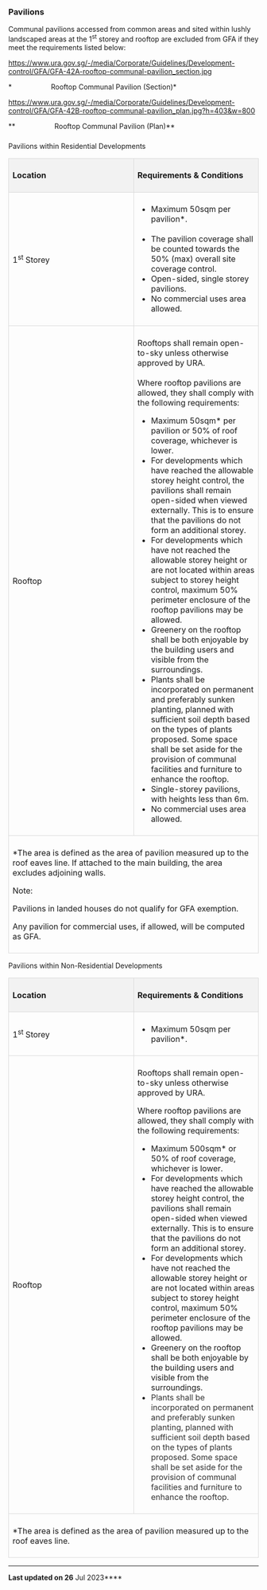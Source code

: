 ### Pavilions

<span style="text-align: justify;">Communal pavilions accessed from
common areas and sited within lushly landscaped areas at the
1</span><sup>st</sup><span style="text-align: justify;"> storey and
rooftop are excluded from GFA if they meet the requirements listed
below:</span>

<https://www.ura.gov.sg/-/media/Corporate/Guidelines/Development-control/GFA/GFA-42A-rooftop-communal-pavilion_section.jpg> 

*                    Rooftop Communal Pavilion (Section)*

<https://www.ura.gov.sg/-/media/Corporate/Guidelines/Development-control/GFA/GFA-42B-rooftop-communal-pavilion_plan.jpg?h=403&w=800> 

**                    Rooftop Communal Pavilion (Plan)**

### 

<a href="#PavilionswithinResidentialDevelopments"
class="collapsible collapsed" data-toggle="collapse"></a>

Pavilions within Residential Developments

<table data-border="1" data-cellpadding="0" data-cellspacing="0"
style="width: 100%; border: none;" width="100%">
<colgroup>
<col style="width: 50%" />
<col style="width: 50%" />
</colgroup>
<tbody>
<tr class="odd">
<td
style="text-align: left; background: #f2f2f2; width: 15.12%; padding: 5.65pt; border: 1pt solid #d9d9d9;"
data-valign="top"><p><strong><span
style="padding: 0in; border: 1pt none windowtext;">Location</span></strong></p></td>
<td
style="text-align: left; background: #f2f2f2; width: 84.88%; padding: 5.65pt; border-top: 1pt solid #d9d9d9; border-right: 1pt solid #d9d9d9; border-bottom: 1pt solid #d9d9d9; border-left: none;"
data-valign="top"><p><strong><span
style="padding: 0in; border: 1pt none windowtext;">Requirements &amp;
Conditions </span></strong></p></td>
</tr>
<tr class="even">
<td
style="text-align: left; width: 15.12%; padding: 5.65pt; border-top: none; border-right: 1pt solid #d9d9d9; border-bottom: 1pt solid #d9d9d9; border-left: 1pt solid #d9d9d9;"
data-valign="top"><p><span>1</span><sup>st</sup> Storey</p></td>
<td
style="text-align: left; width: 84.88%; padding: 5.65pt; border-top: none; border-right: 1pt solid #d9d9d9; border-bottom: 1pt solid #d9d9d9; border-left: none;"
data-valign="top"><ul>
<li>Maximum 50sqm per pavilion*.<br />
<br />
</li>
<li><span>The pavilion coverage shall be counted towards the 50% (max)
overall site coverage control.</span></li>
<li><span>Open-sided, single storey pavilions.</span></li>
<li><span>No commercial uses area allowed.</span></li>
</ul></td>
</tr>
<tr class="odd">
<td
style="text-align: left; width: 15.12%; padding: 5.65pt; border-top: none; border-right: 1pt solid #d9d9d9; border-bottom: 1pt solid #d9d9d9; border-left: 1pt solid #d9d9d9;"
data-valign="top"><p><span>Rooftop</span></p></td>
<td
style="text-align: left; width: 84.88%; padding: 5.65pt; border-top: none; border-right: 1pt solid #d9d9d9; border-bottom: 1pt solid #d9d9d9; border-left: none;"
data-valign="top"><p><span>Rooftops shall remain open-to-sky unless
otherwise approved by URA.<br />
<br />
Where rooftop pavilions are allowed, they shall comply with the
following requirements:</span></p>
<ul>
<li><span>Maximum 50sqm* per pavilion or 50% of roof coverage, whichever
is lower.</span></li>
<li><span>For developments which have reached the allowable storey
height control, the pavilions shall remain open-sided when viewed
externally. This is to ensure that the pavilions do not form an
additional storey.</span></li>
<li><span>For developments which have not reached the allowable storey
height or are not located within areas subject to storey height control,
maximum 50% perimeter enclosure of the rooftop pavilions may be
allowed.</span></li>
<li><span>Greenery on the rooftop shall be both enjoyable by the
building users and visible from the surroundings.</span></li>
<li><span>Plants shall be incorporated on permanent and preferably
sunken planting, planned with sufficient soil depth based on the types
of plants proposed. Some space shall be set aside for the provision of
communal facilities and furniture to enhance the rooftop.</span></li>
<li><span>Single-storey pavilions, with heights less than
6m.</span></li>
<li><span>No commercial uses area allowed.</span></li>
</ul></td>
</tr>
<tr class="even">
<td colspan="2"
style="text-align: left; width: 100%; padding: 5.65pt; border-top: none; border-right: 1pt solid #d9d9d9; border-bottom: 1pt solid #d9d9d9; border-left: 1pt solid #d9d9d9;"
data-valign="top"><p><span>*The area is defined as the area of pavilion
measured up to the roof eaves line. If attached to the main building,
the area excludes adjoining walls.</span></p>
<p><span>Note:</span></p>
<p><span>Pavilions in landed houses do not qualify for GFA
exemption.</span></p>
<p><span>Any pavilion for commercial uses, if allowed, will be computed
as GFA.</span></p></td>
</tr>
</tbody>
</table>

  

<a href="#PavilionswithinNon-ResidentialDevelopments"
class="collapsible collapsed" data-toggle="collapse"></a>

Pavilions within Non-Residential Developments

<table data-border="1" data-cellpadding="0" data-cellspacing="0"
style="width: 100%; border: none;" width="100%">
<colgroup>
<col style="width: 50%" />
<col style="width: 50%" />
</colgroup>
<tbody>
<tr class="odd">
<td
style="text-align: left; background: #f2f2f2; width: 15.12%; padding: 5.65pt; border: 1pt solid #d9d9d9;"
data-valign="top"><p><strong><span
style="padding: 0in; border: 1pt none windowtext;">Location</span></strong></p></td>
<td
style="text-align: left; background: #f2f2f2; width: 84.88%; padding: 5.65pt; border-top: 1pt solid #d9d9d9; border-right: 1pt solid #d9d9d9; border-bottom: 1pt solid #d9d9d9; border-left: none;"
data-valign="top"><p><strong><span
style="padding: 0in; border: 1pt none windowtext;">Requirements &amp;
Conditions </span></strong></p></td>
</tr>
<tr class="even">
<td
style="text-align: left; width: 15.12%; padding: 5.65pt; border-top: none; border-right: 1pt solid #d9d9d9; border-bottom: 1pt solid #d9d9d9; border-left: 1pt solid #d9d9d9;"
data-valign="top"><p><span>1</span><sup>st</sup> Storey</p></td>
<td
style="text-align: left; width: 84.88%; padding: 5.65pt; border-top: none; border-right: 1pt solid #d9d9d9; border-bottom: 1pt solid #d9d9d9; border-left: none;"
data-valign="top"><ul>
<li>Maximum 50sqm per pavilion*. </li>
</ul></td>
</tr>
<tr class="odd">
<td
style="text-align: left; width: 15.12%; padding: 5.65pt; border-top: none; border-right: 1pt solid #d9d9d9; border-bottom: 1pt solid #d9d9d9; border-left: 1pt solid #d9d9d9;"
data-valign="top"><p><span>Rooftop</span></p></td>
<td
style="text-align: left; width: 84.88%; padding: 5.65pt; border-top: none; border-right: 1pt solid #d9d9d9; border-bottom: 1pt solid #d9d9d9; border-left: none;"
data-valign="top"><p><span>Rooftops shall remain open-to-sky unless
otherwise approved by URA.</span></p>
<p><span>Where rooftop pavilions are allowed, they shall comply with the
following requirements:</span></p>
<ul>
<li><span>Maximum 500sqm* or 50% of roof coverage, whichever is lower.
</span></li>
<li><span>For developments which have reached the allowable storey
height control, the pavilions shall remain open-sided when viewed
externally. This is to ensure that the pavilions do not form an
additional storey. </span></li>
<li><span>For developments which have not reached the allowable storey
height or are not located within areas subject to storey height control,
maximum 50% perimeter enclosure of the rooftop pavilions may be allowed.
</span></li>
<li><span>Greenery on the rooftop shall be both enjoyable by the
building users and visible from the surroundings. </span></li>
<li><span style="color: #333333;">Plants shall be incorporated on
permanent and preferably sunken planting, planned with sufficient soil
depth based on the types of plants proposed. Some space shall be set
aside for the provision of communal facilities and furniture to enhance
the rooftop.</span></li>
</ul></td>
</tr>
<tr class="even">
<td colspan="2"
style="text-align: left; width: 100%; padding: 5.65pt; border-top: none; border-right: 1pt solid #d9d9d9; border-bottom: 1pt solid #d9d9d9; border-left: 1pt solid #d9d9d9;"
data-valign="top"><p><span>*The area is defined as the area of pavilion
measured up to the roof eaves line.</span></p></td>
</tr>
</tbody>
</table>

  

------------------------------------------------------------------------

**Last updated on 26** Jul 2023****

